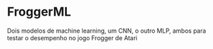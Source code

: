 # FroggerML
Dois modelos de machine learning, um CNN, o outro MLP, ambos para testar o desempenho no jogo Frogger de Atari
